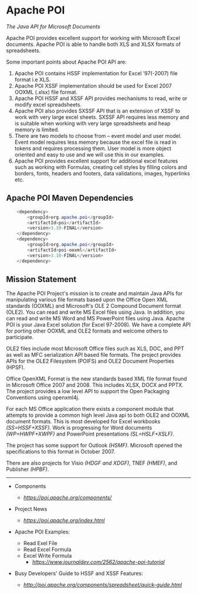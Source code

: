 # Apache POI
*The Java API for Microsoft Documents*

Apache POI provides excellent support for working with Microsoft Excel documents. 
Apache POI is able to handle both XLS and XLSX formats of spreadsheets.

Some important points about Apache POI API are:
1. Apache POI contains HSSF implementation for Excel ’97(-2007) file format i.e XLS.
2. Apache POI XSSF implementation should be used for Excel 2007 OOXML (.xlsx) file format.
3. Apache POI HSSF and XSSF API provides mechanisms to read, write or modify excel spreadsheets.
4. Apache POI also provides SXSSF API that is an extension of XSSF to work with very large excel sheets. SXSSF API requires less memory and is suitable when working with very large spreadsheets and heap memory is limited.
5. There are two models to choose from – event model and user model. Event model requires less memory because the excel file is read in tokens and requires processing them. User model is more object oriented and easy to use and we will use this in our examples.
6. Apache POI provides excellent support for additional excel features such as working with Formulas, creating cell styles by filling colors and borders, fonts, headers and footers, data validations, images, hyperlinks etc.

## Apache POI Maven Dependencies

```java
    <dependency>
        <groupId>org.apache.poi</groupId>
        <artifactId>poi</artifactId>
        <version>3.10-FINAL</version>
    </dependency>
    <dependency>
        <groupId>org.apache.poi</groupId>
        <artifactId>poi-ooxml</artifactId>
        <version>3.10-FINAL</version>
    </dependency>
```

## Mission Statement
The Apache POI Project's mission is to create and maintain Java APIs for manipulating various file formats based upon the Office Open XML standards (OOXML) and Microsoft's OLE 2 Compound Document format (OLE2). 
You can read and write MS Excel files using Java. 
In addition, you can read and write MS Word and MS PowerPoint files using Java. 
Apache POI is your Java Excel solution (for Excel 97-2008). 
We have a complete API for porting other OOXML and OLE2 formats and welcome others to participate. 

OLE2 files include most Microsoft Office files such as XLS, DOC, and PPT as well as MFC serialization API based file formats. 
The project provides APIs for the OLE2 Filesystem (POIFS) and OLE2 Document Properties (HPSF). 

Office OpenXML Format is the new standards based XML file format found in Microsoft Office 2007 and 2008. 
This includes XLSX, DOCX and PPTX. The project provides a low level API to support the Open Packaging Conventions using openxml4j. 

For each MS Office application there exists a component module that attempts to provide a common high level Java api to both OLE2 and OOXML document formats. 
This is most developed for Excel workbooks *(SS=HSSF+XSSF)*. 
Work is progressing for Word documents *(WP=HWPF+XWPF)* and PowerPoint presentations *(SL=HSLF+XSLF)*. 

 The project has some support for Outlook *(HSMF)*. 
 Microsoft opened the specifications to this format in October 2007.

 There are also projects for Visio *(HDGF and XDGF)*, TNEF *(HMEF)*, and Publisher *(HPBF)*.

---

* Components
    * *https://poi.apache.org/components/*

* Project News
    * *https://poi.apache.org/index.html*

* Apache POI Examples:
    * Read Exel File
    * Read Excel Formula
    * Excel Write Formula
        * *https://www.journaldev.com/2562/apache-poi-tutorial*

* Busy Developers' Guide to HSSF and XSSF Features:
    * *http://poi.apache.org/components/spreadsheet/quick-guide.html*